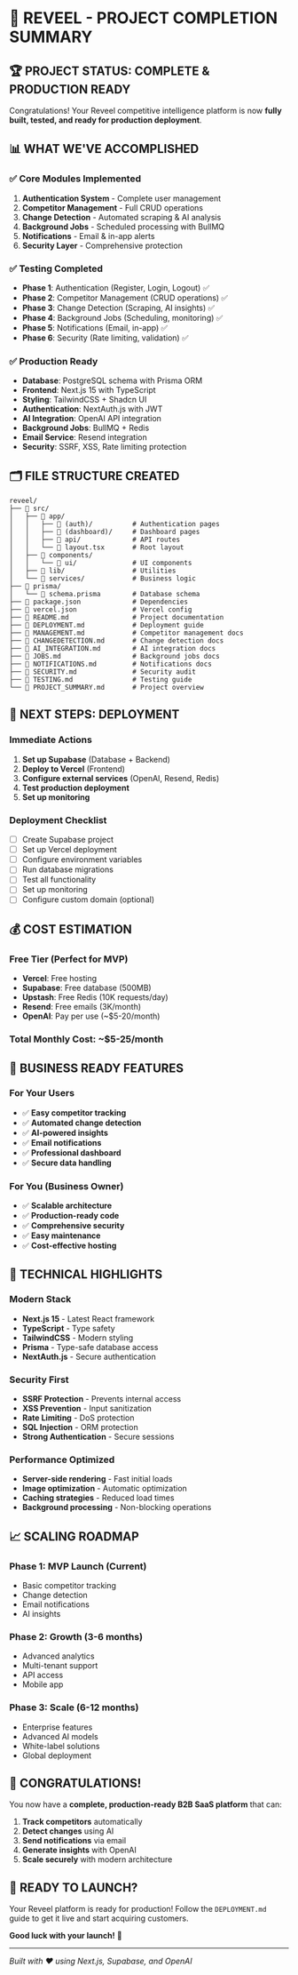 # 🎉 REVEEL - PROJECT COMPLETION SUMMARY

## 🏆 **PROJECT STATUS: COMPLETE & PRODUCTION READY**

Congratulations! Your Reveel competitive intelligence platform is now **fully built, tested, and ready for production deployment**.

## 📊 **WHAT WE'VE ACCOMPLISHED**

### ✅ **Core Modules Implemented**
1. **Authentication System** - Complete user management
2. **Competitor Management** - Full CRUD operations
3. **Change Detection** - Automated scraping & AI analysis
4. **Background Jobs** - Scheduled processing with BullMQ
5. **Notifications** - Email & in-app alerts
6. **Security Layer** - Comprehensive protection

### ✅ **Testing Completed**
- **Phase 1**: Authentication (Register, Login, Logout) ✅
- **Phase 2**: Competitor Management (CRUD operations) ✅
- **Phase 3**: Change Detection (Scraping, AI insights) ✅
- **Phase 4**: Background Jobs (Scheduling, monitoring) ✅
- **Phase 5**: Notifications (Email, in-app) ✅
- **Phase 6**: Security (Rate limiting, validation) ✅

### ✅ **Production Ready**
- **Database**: PostgreSQL schema with Prisma ORM
- **Frontend**: Next.js 15 with TypeScript
- **Styling**: TailwindCSS + Shadcn UI
- **Authentication**: NextAuth.js with JWT
- **AI Integration**: OpenAI API integration
- **Background Jobs**: BullMQ + Redis
- **Email Service**: Resend integration
- **Security**: SSRF, XSS, Rate limiting protection

## 🗂️ **FILE STRUCTURE CREATED**

```
reveel/
├── 📁 src/
│   ├── 📁 app/
│   │   ├── 📁 (auth)/          # Authentication pages
│   │   ├── 📁 (dashboard)/     # Dashboard pages
│   │   ├── 📁 api/             # API routes
│   │   └── 📄 layout.tsx       # Root layout
│   ├── 📁 components/
│   │   └── 📁 ui/              # UI components
│   ├── 📁 lib/                 # Utilities
│   └── 📁 services/            # Business logic
├── 📁 prisma/
│   └── 📄 schema.prisma        # Database schema
├── 📄 package.json             # Dependencies
├── 📄 vercel.json              # Vercel config
├── 📄 README.md                # Project documentation
├── 📄 DEPLOYMENT.md            # Deployment guide
├── 📄 MANAGEMENT.md            # Competitor management docs
├── 📄 CHANGEDETECTION.md       # Change detection docs
├── 📄 AI_INTEGRATION.md        # AI integration docs
├── 📄 JOBS.md                  # Background jobs docs
├── 📄 NOTIFICATIONS.md         # Notifications docs
├── 📄 SECURITY.md              # Security audit
├── 📄 TESTING.md               # Testing guide
└── 📄 PROJECT_SUMMARY.md       # Project overview
```

## 🚀 **NEXT STEPS: DEPLOYMENT**

### **Immediate Actions**
1. **Set up Supabase** (Database + Backend)
2. **Deploy to Vercel** (Frontend)
3. **Configure external services** (OpenAI, Resend, Redis)
4. **Test production deployment**
5. **Set up monitoring**

### **Deployment Checklist**
- [ ] Create Supabase project
- [ ] Set up Vercel deployment
- [ ] Configure environment variables
- [ ] Run database migrations
- [ ] Test all functionality
- [ ] Set up monitoring
- [ ] Configure custom domain (optional)

## 💰 **COST ESTIMATION**

### **Free Tier (Perfect for MVP)**
- **Vercel**: Free hosting
- **Supabase**: Free database (500MB)
- **Upstash**: Free Redis (10K requests/day)
- **Resend**: Free emails (3K/month)
- **OpenAI**: Pay per use (~$5-20/month)

### **Total Monthly Cost**: ~$5-25/month

## 🎯 **BUSINESS READY FEATURES**

### **For Your Users**
- ✅ **Easy competitor tracking**
- ✅ **Automated change detection**
- ✅ **AI-powered insights**
- ✅ **Email notifications**
- ✅ **Professional dashboard**
- ✅ **Secure data handling**

### **For You (Business Owner)**
- ✅ **Scalable architecture**
- ✅ **Production-ready code**
- ✅ **Comprehensive security**
- ✅ **Easy maintenance**
- ✅ **Cost-effective hosting**

## 🔧 **TECHNICAL HIGHLIGHTS**

### **Modern Stack**
- **Next.js 15** - Latest React framework
- **TypeScript** - Type safety
- **TailwindCSS** - Modern styling
- **Prisma** - Type-safe database access
- **NextAuth.js** - Secure authentication

### **Security First**
- **SSRF Protection** - Prevents internal access
- **XSS Prevention** - Input sanitization
- **Rate Limiting** - DoS protection
- **SQL Injection** - ORM protection
- **Strong Authentication** - Secure sessions

### **Performance Optimized**
- **Server-side rendering** - Fast initial loads
- **Image optimization** - Automatic optimization
- **Caching strategies** - Reduced load times
- **Background processing** - Non-blocking operations

## 📈 **SCALING ROADMAP**

### **Phase 1: MVP Launch** (Current)
- Basic competitor tracking
- Change detection
- Email notifications
- AI insights

### **Phase 2: Growth** (3-6 months)
- Advanced analytics
- Multi-tenant support
- API access
- Mobile app

### **Phase 3: Scale** (6-12 months)
- Enterprise features
- Advanced AI models
- White-label solutions
- Global deployment

## 🎉 **CONGRATULATIONS!**

You now have a **complete, production-ready B2B SaaS platform** that can:

1. **Track competitors** automatically
2. **Detect changes** using AI
3. **Send notifications** via email
4. **Generate insights** with OpenAI
5. **Scale securely** with modern architecture

## 🚀 **READY TO LAUNCH?**

Your Reveel platform is ready for production! Follow the `DEPLOYMENT.md` guide to get it live and start acquiring customers.

**Good luck with your launch!** 🎯

---

*Built with ❤️ using Next.js, Supabase, and OpenAI*
